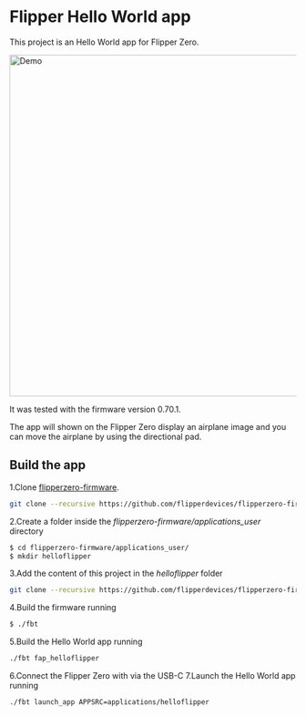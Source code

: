 # Flipper Hello World app
This project is an Hello World app for Flipper Zero.

<img src="https://github.com/giolaq/helloflipper/blob/main/gif/helloworld.gif" alt="Demo" width="600"/>

It was tested with the firmware version 0.70.1.

The app will shown on the Flipper Zero display an airplane image and you can move the airplane
by using the directional pad.

## Build the app

1.Clone [flipperzero-firmware](https://github.com/flipperdevices/flipperzero-firmware). 
```sh 
git clone --recursive https://github.com/flipperdevices/flipperzero-firmware.git
```
2.Create a folder inside the *flipperzero-firmware/applications_user* directory
```sh
$ cd flipperzero-firmware/applications_user/
$ mkdir helloflipper
```
3.Add the content of this project in the *helloflipper* folder
```sh 
git clone --recursive https://github.com/flipperdevices/flipperzero-firmware.git
```

4.Build the firmware running
```sh
$ ./fbt
```
5.Build the Hello World app running
```sh
./fbt fap_helloflipper
```
6.Connect the Flipper Zero with via the USB-C
7.Launch the Hello World app running
```sh
./fbt launch_app APPSRC=applications/helloflipper
```
